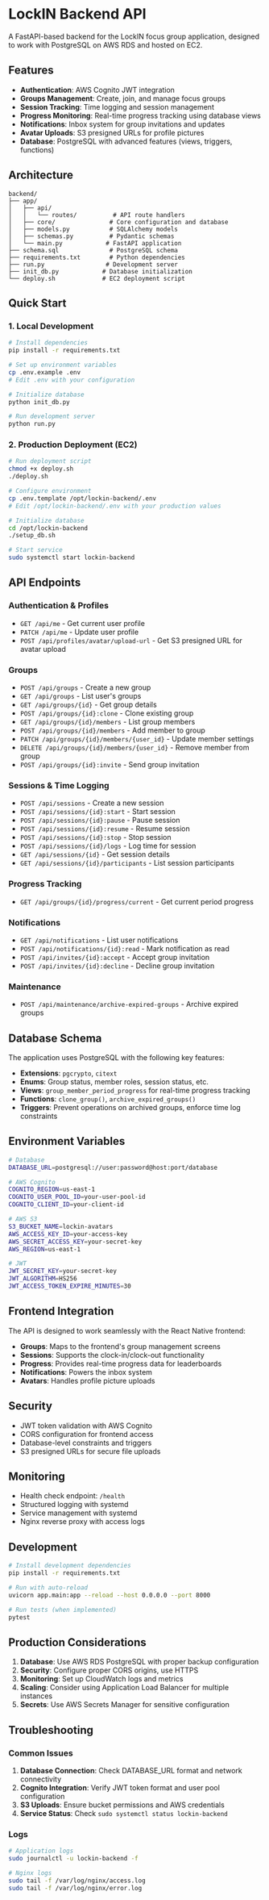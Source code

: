 # LockIN Backend API

A FastAPI-based backend for the LockIN focus group application, designed to work with PostgreSQL on AWS RDS and hosted on EC2.

## Features

- **Authentication**: AWS Cognito JWT integration
- **Groups Management**: Create, join, and manage focus groups
- **Session Tracking**: Time logging and session management
- **Progress Monitoring**: Real-time progress tracking using database views
- **Notifications**: Inbox system for group invitations and updates
- **Avatar Uploads**: S3 presigned URLs for profile pictures
- **Database**: PostgreSQL with advanced features (views, triggers, functions)

## Architecture

```
backend/
├── app/
│   ├── api/
│   │   └── routes/          # API route handlers
│   ├── core/               # Core configuration and database
│   ├── models.py           # SQLAlchemy models
│   ├── schemas.py          # Pydantic schemas
│   └── main.py            # FastAPI application
├── schema.sql              # PostgreSQL schema
├── requirements.txt        # Python dependencies
├── run.py                 # Development server
├── init_db.py            # Database initialization
└── deploy.sh             # EC2 deployment script
```

## Quick Start

### 1. Local Development

```bash
# Install dependencies
pip install -r requirements.txt

# Set up environment variables
cp .env.example .env
# Edit .env with your configuration

# Initialize database
python init_db.py

# Run development server
python run.py
```

### 2. Production Deployment (EC2)

```bash
# Run deployment script
chmod +x deploy.sh
./deploy.sh

# Configure environment
cp .env.template /opt/lockin-backend/.env
# Edit /opt/lockin-backend/.env with your production values

# Initialize database
cd /opt/lockin-backend
./setup_db.sh

# Start service
sudo systemctl start lockin-backend
```

## API Endpoints

### Authentication & Profiles
- `GET /api/me` - Get current user profile
- `PATCH /api/me` - Update user profile
- `POST /api/profiles/avatar/upload-url` - Get S3 presigned URL for avatar upload

### Groups
- `POST /api/groups` - Create a new group
- `GET /api/groups` - List user's groups
- `GET /api/groups/{id}` - Get group details
- `POST /api/groups/{id}:clone` - Clone existing group
- `GET /api/groups/{id}/members` - List group members
- `POST /api/groups/{id}/members` - Add member to group
- `PATCH /api/groups/{id}/members/{user_id}` - Update member settings
- `DELETE /api/groups/{id}/members/{user_id}` - Remove member from group
- `POST /api/groups/{id}:invite` - Send group invitation

### Sessions & Time Logging
- `POST /api/sessions` - Create a new session
- `POST /api/sessions/{id}:start` - Start session
- `POST /api/sessions/{id}:pause` - Pause session
- `POST /api/sessions/{id}:resume` - Resume session
- `POST /api/sessions/{id}:stop` - Stop session
- `POST /api/sessions/{id}/logs` - Log time for session
- `GET /api/sessions/{id}` - Get session details
- `GET /api/sessions/{id}/participants` - List session participants

### Progress Tracking
- `GET /api/groups/{id}/progress/current` - Get current period progress

### Notifications
- `GET /api/notifications` - List user notifications
- `POST /api/notifications/{id}:read` - Mark notification as read
- `POST /api/invites/{id}:accept` - Accept group invitation
- `POST /api/invites/{id}:decline` - Decline group invitation

### Maintenance
- `POST /api/maintenance/archive-expired-groups` - Archive expired groups

## Database Schema

The application uses PostgreSQL with the following key features:

- **Extensions**: `pgcrypto`, `citext`
- **Enums**: Group status, member roles, session status, etc.
- **Views**: `group_member_period_progress` for real-time progress tracking
- **Functions**: `clone_group()`, `archive_expired_groups()`
- **Triggers**: Prevent operations on archived groups, enforce time log constraints

## Environment Variables

```bash
# Database
DATABASE_URL=postgresql://user:password@host:port/database

# AWS Cognito
COGNITO_REGION=us-east-1
COGNITO_USER_POOL_ID=your-user-pool-id
COGNITO_CLIENT_ID=your-client-id

# AWS S3
S3_BUCKET_NAME=lockin-avatars
AWS_ACCESS_KEY_ID=your-access-key
AWS_SECRET_ACCESS_KEY=your-secret-key
AWS_REGION=us-east-1

# JWT
JWT_SECRET_KEY=your-secret-key
JWT_ALGORITHM=HS256
JWT_ACCESS_TOKEN_EXPIRE_MINUTES=30
```

## Frontend Integration

The API is designed to work seamlessly with the React Native frontend:

- **Groups**: Maps to the frontend's group management screens
- **Sessions**: Supports the clock-in/clock-out functionality
- **Progress**: Provides real-time progress data for leaderboards
- **Notifications**: Powers the inbox system
- **Avatars**: Handles profile picture uploads

## Security

- JWT token validation with AWS Cognito
- CORS configuration for frontend access
- Database-level constraints and triggers
- S3 presigned URLs for secure file uploads

## Monitoring

- Health check endpoint: `/health`
- Structured logging with systemd
- Service management with systemd
- Nginx reverse proxy with access logs

## Development

```bash
# Install development dependencies
pip install -r requirements.txt

# Run with auto-reload
uvicorn app.main:app --reload --host 0.0.0.0 --port 8000

# Run tests (when implemented)
pytest
```

## Production Considerations

1. **Database**: Use AWS RDS PostgreSQL with proper backup configuration
2. **Security**: Configure proper CORS origins, use HTTPS
3. **Monitoring**: Set up CloudWatch logs and metrics
4. **Scaling**: Consider using Application Load Balancer for multiple instances
5. **Secrets**: Use AWS Secrets Manager for sensitive configuration

## Troubleshooting

### Common Issues

1. **Database Connection**: Check DATABASE_URL format and network connectivity
2. **Cognito Integration**: Verify JWT token format and user pool configuration
3. **S3 Uploads**: Ensure bucket permissions and AWS credentials
4. **Service Status**: Check `sudo systemctl status lockin-backend`

### Logs

```bash
# Application logs
sudo journalctl -u lockin-backend -f

# Nginx logs
sudo tail -f /var/log/nginx/access.log
sudo tail -f /var/log/nginx/error.log
```
